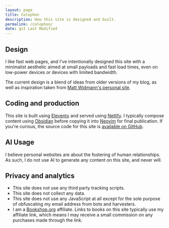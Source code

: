 ```yaml
---
layout: page
title: Colophon
description: How this site is designed and built.
permalink: /colophon/
date: git Last Modified
---
```


## Design

I like fast web pages, and I've intentionally designed this site with a minimalist aesthetic aimed at small payloads and fast load times, even on low-power devices or devices with limited bandwidth.

The current design is a blend of ideas from older versions of my blog, as well as inspiration taken from [Matt Widmann's personal site](https://mattwidmann.net/).

## Coding and production

This site is built using [Eleventy](https://11ty.dev) and served using [Netlify](https://www.netlify.com/). I typically compose content using [Obsidian](https://obsidian.md) before copying it into [Neovim](https://neovim.io/) for final publication. If you're curious, the source code for this site is [available on GitHub](https://github.com/svoisen/seanvoisen.com).

## AI Usage

I believe personal websites are about the fostering of human relationships. As such, I do not use AI to generate any content on this site, and never will.

## Privacy and analytics

- This site does not use any third party tracking scripts. 
- This site does not collect any data. 
- This site does not use any JavaScript at all except for the sole purpose of obfuscating my email address from bots and harvesters.
- I am a [Bookshop.org](https://bookshop.org) affiliate. Links to books on this site typically use my affiliate link, which means I may receive a small commission on any purchases made through the link.
